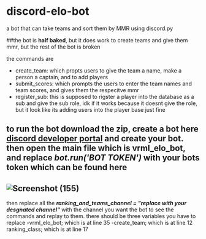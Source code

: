 # discord-elo-bot
a bot that can take teams and sort them by MMR using discord.py

##the bot is **half baked**, but it does work to create teams and give them mmr, but the rest of the bot is broken

the commands are
- create_team: which propts users to give the team a name, make a person a captain, and to add players 
- submit_scores: which prompts the users to enter the team names and team scores, and gives them the respecitve mmr 
- register_sub: this is supposed to rigster a player into the database as a sub and give the sub role, idk if it works because it doesnt give the role, but it look like its adding users into the player base just fine 

to run the bot download the zip, create a bot here [discord developer portal](https://discord.com/developers/applications/) and create your bot.
then open the main file which is vrml_elo_bot, and replace 
***bot.run('BOT TOKEN')***
with your bots token which can be found here
---
![Screenshot (155)](https://github.com/positive-vibezz1/discord-elo-bot/assets/134086715/7f3720f1-8c0a-4c05-871c-93de17ffae0f)
---

then replace all the ***ranking_and_teams_channel = "replace with your desgnated channel"*** with the channel you want the bot to see the commands and replay to them.
there should be three variables you have to replace
-vrml_elo_bot; which is at line 35 
-create_team; which is at line 12 
ranking_class; which is at line 17 
